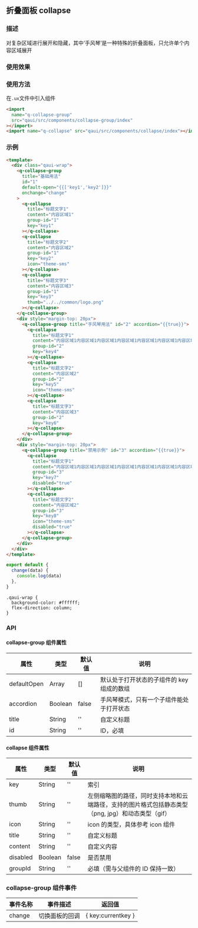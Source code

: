 ## 折叠面板 collapse

### 描述

对复杂区域进行展开和隐藏，其中‘手风琴’是一种特殊的折叠面板，只允许单个内容区域展开

### 使用效果

<preview url="https://editor.quickapp.cn/preview/2011/sL/2011sL1yEg08/build/pages/collapse-group/"/>

### 使用方法

在`.ux`文件中引入组件

```html
<import
  name="q-collapse-group"
  src="qaui/src/components/collapse-group/index"
></import>
<import name="q-collapse" src="qaui/src/components/collapse/index"></import>
```

### 示例

```html
<template>
  <div class="qaui-wrap">
    <q-collapse-group
      title="基础用法"
      id="1"
      default-open="{{['key1','key2']}}"
      onchange="change"
    >
      <q-collapse
        title="标题文字1"
        content="内容区域1"
        group-id="1"
        key="key1"
      ></q-collapse>
      <q-collapse
        title="标题文字2"
        content="内容区域2"
        group-id="1"
        key="key2"
        icon="theme-sms"
      ></q-collapse>
      <q-collapse
        title="标题文字3"
        content="内容区域3"
        group-id="1"
        key="key3"
        thumb="../../common/logo.png"
      ></q-collapse>
    </q-collapse-group>
    <div style="margin-top: 20px">
      <q-collapse-group title="手风琴用法" id="2" accordion="{{true}}">
        <q-collapse
          title="标题文字1"
          content="内容区域1内容区域1内容区域1内容区域1内容区域1内容区域1内容区域1内容区域1内容区域1内容区域1内容区域1内容区域1内容区域1内容区域1内容区域1内容区域1内容区域1内容区域1内容区域1内容区域1内容区域1内容区域1内容区域1"
          group-id="2"
          key="key4"
        ></q-collapse>
        <q-collapse
          title="标题文字2"
          content="内容区域2"
          group-id="2"
          key="key5"
          icon="theme-sms"
        ></q-collapse>
        <q-collapse
          title="标题文字3"
          content="内容区域3"
          group-id="2"
          key="key6"
        ></q-collapse>
      </q-collapse-group>
    </div>
    <div style="margin-top: 20px">
      <q-collapse-group title="禁用示例" id="3" accordion="{{true}}">
        <q-collapse
          title="标题文字1"
          content="内容区域1内容区域1内容区域1内容区域1内容区域1内容区域1内容区域1内容区域1内容区域1内容区域1内容区域1内容区域1内容区域1内容区域1内容区域1内容区域1内容区域1内容区域1内容区域1内容区域1内容区域1内容区域1内容区域1"
          group-id="3"
          key="key7"
          disabled="true"
        ></q-collapse>
        <q-collapse
          title="标题文字2"
          content="内容区域2"
          group-id="3"
          key="key8"
          icon="theme-sms"
          disabled="true"
        ></q-collapse>
      </q-collapse-group>
    </div>
  </div>
</template>
```

```js
export default {
  change(data) {
    console.log(data)
  },
}
```

```less
.qaui-wrap {
  background-color: #ffffff;
  flex-direction: column;
}
```

### API

#### collapse-group 组件属性

| 属性        | 类型    | 默认值 | 说明                                      |
| ----------- | ------- | ------ | ----------------------------------------- |
| defaultOpen | Array   | []     | 默认处于打开状态的子组件的 key 组成的数组 |
| accordion   | Boolean | false  | 手风琴模式，只有一个子组件能处于打开状态  |
| title       | String  | ''     | 自定义标题                                |
| id          | String  | ''     | ID，必填                                  |

#### collapse 组件属性

| 属性     | 类型    | 默认值 | 说明                                                                                              |
| -------- | ------- | ------ | ------------------------------------------------------------------------------------------------- |
| key      | String  | ''     | 索引                                                                                              |
| thumb    | String  | ''     | 左侧缩略图的路径，同时支持本地和云端路径，支持的图片格式包括静态类型（png, jpg）和动态类型（gif） |
| icon     | String  | ''     | icon 的类型，具体参考 icon 组件                                                                   |
| title    | String  | ''     | 自定义标题                                                                                        |
| content  | String  | ''     | 自定义内容                                                                                        |
| disabled | Boolean | false  | 是否禁用                                                                                          |
| groupId  | String  | ''     | 必填（需与父组件的 ID 保持一致）                                                                  |

### collapse-group 组件事件

| 事件名称 | 事件描述       | 返回值             |
| -------- | -------------- | ------------------ |
| change   | 切换面板的回调 | { key:currentkey } |
